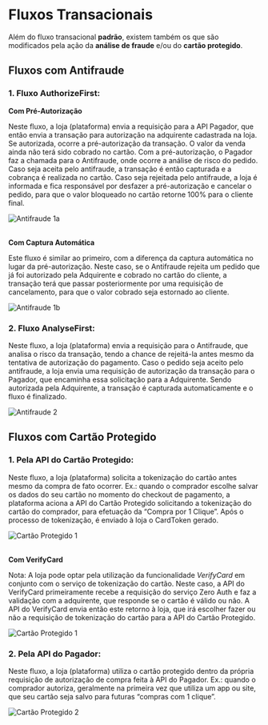 # Fluxos Transacionais

Além do fluxo transacional **padrão**, existem também os que são modificados pela ação da **análise de fraude** e/ou do **cartão protegido**.

## Fluxos com Antifraude

### 1. Fluxo AuthorizeFirst:

**Com Pré-Autorização**

Neste fluxo, a loja (plataforma) envia a requisição para a API Pagador, que então envia a transação para autorização na adquirente cadastrada na loja. Se autorizada, ocorre a pré-autorização da transação. O valor da venda ainda não terá sido cobrado no cartão.
Com a pré-autorização, o Pagador faz a chamada para o Antifraude, onde ocorre a análise de risco do pedido.<br/>
Caso seja aceita pelo antifraude, a transação é então capturada e a cobrança é realizada no cartão. Caso seja rejeitada pelo antifraude, a loja é informada e fica responsável por desfazer a pré-autorização e cancelar o pedido, para que o valor bloqueado no cartão retorne 100% para o cliente final.

![Antifraude 1a](https://braspag.github.io/images/fluxo-trans1a-pt-mod.png)

<br/>**Com Captura Automática**

Este fluxo é similar ao primeiro, com a diferença da captura automática no lugar da pré-autorização. Neste caso, se o Antifraude rejeita um pedido que já foi autorizado pela Adquirente e cobrado no cartão do cliente, a transação terá que passar posteriormente por uma requisição de cancelamento, para que o valor cobrado seja estornado ao cliente.

![Antifraude 1b](https://braspag.github.io/images/fluxo-trans1b-pt.png)

### 2. Fluxo AnalyseFirst:

Neste fluxo, a loja (plataforma) envia a requisição para o Antifraude, que analisa o risco da transação, tendo a chance de rejeitá-la antes mesmo da tentativa de autorização do pagamento.
Caso o pedido seja aceito pelo antifraude, a loja envia uma requisição de autorização da transação para o Pagador, que encaminha essa solicitação para a Adquirente. Sendo autorizada pela Adquirente, a transação é capturada automaticamente e o fluxo é finalizado.

![Antifraude 2](https://braspag.github.io/images/fluxo-trans2-pt.png)

## Fluxos com Cartão Protegido

### 1. Pela API do Cartão Protegido:

Neste fluxo, a loja (plataforma) solicita a tokenização do cartão antes mesmo da compra de fato ocorrer. Ex.: quando o comprador escolhe salvar os dados do seu cartão no momento do checkout de pagamento, a plataforma aciona a API do Cartão Protegido solicitando a tokenização do cartão do comprador, para efetuação da “Compra por 1 Clique”. Após o processo de tokenização, é enviado à loja o CardToken gerado.

![Cartão Protegido 1](https://braspag.github.io/images/fluxo-trans3a-pt.png)

<br/>**Com VerifyCard**

Nota: A loja pode optar pela utilização da funcionalidade *VerifyCard* em conjunto com o serviço de tokenização do cartão. Neste caso, a API do VerifyCard primeiramente recebe a requisição do serviço Zero Auth e faz a validação com a adquirente, que responde se o cartão é válido ou não. A API do VerifyCard envia então este retorno à loja, que irá escolher fazer ou não a requisição de tokenização do cartão para a API do Cartão Protegido. 

![Cartão Protegido 1](https://braspag.github.io/images/fluxo-trans3b-pt.png)

### 2. Pela API do Pagador:

Neste fluxo, a loja (plataforma) utiliza o cartão protegido dentro da própria requisição de autorização de compra feita à API do Pagador. Ex.: quando o comprador autoriza, geralmente na primeira vez que utiliza um app ou site, que seu cartão seja salvo para futuras “compras com 1 clique”. 

![Cartão Protegido 2](https://braspag.github.io/images/fluxo-trans4-pt.png)
